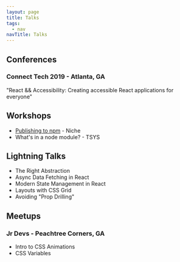 ```yaml
---
layout: page
title: Talks
tags:
  - nav
navTitle: Talks
---
```


## Conferences

### Connect Tech 2019 - Atlanta, GA

"React && Accessibility: Creating accessible React applications for everyone"

## Workshops

- [Publishing to npm](./outlines/publishing-to-npm) - Niche
- What's in a node module? - TSYS

## Lightning Talks

- The Right Abstraction
- Async Data Fetching in React
- Modern State Management in React
- Layouts with CSS Grid
- Avoiding "Prop Drilling"

## Meetups

### Jr Devs - Peachtree Corners, GA

- Intro to CSS Animations
- CSS Variables
